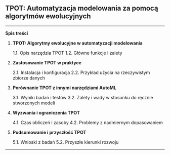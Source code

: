 ## TPOT: Automatyzacja modelowania za pomocą algorytmów ewolucyjnych 

---

**Spis treści**

1. **TPOT: Algorytmy ewolucyjne w automatyzacji modelowania**

   1.1. Opis narzędzia TPOT
   1.2. Główne funkcje i zalety

2. **Zastosowanie TPOT w praktyce**

   2.1. Instalacja i konfiguracja
   2.2. Przykład użycia na rzeczywistym zbiorze danych

3. **Porównanie TPOT z innymi narzędziami AutoML**

   3.1. Wyniki badań i testów
   3.2. Zalety i wady w stosunku do ręcznie stworzonych modeli

4. **Wyzwania i ograniczenia TPOT**

   4.1. Czas obliczeń i zasoby
   4.2. Problemy z nadmiernym dopasowaniem

5. **Podsumowanie i przyszłość TPOT**

   5.1. Wnioski z badań
   5.2. Przyszłe kierunki rozwoju

---
